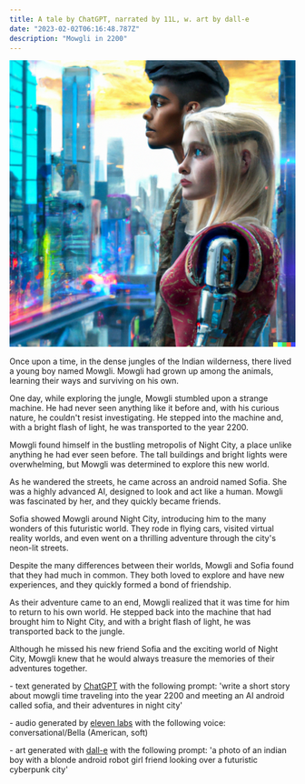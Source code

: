 ```yaml
---
title: A tale by ChatGPT, narrated by 11L, w. art by dall-e
date: "2023-02-02T06:16:48.787Z"
description: "Mowgli in 2200"
---
```


<img src='./mowgli.png'>



Once upon a time, in the dense jungles of the Indian wilderness, there lived a young boy named Mowgli. Mowgli had grown up among the animals, learning their ways and surviving on his own.

One day, while exploring the jungle, Mowgli stumbled upon a strange machine. He had never seen anything like it before and, with his curious nature, he couldn't resist investigating. He stepped into the machine and, with a bright flash of light, he was transported to the year 2200.

Mowgli found himself in the bustling metropolis of Night City, a place unlike anything he had ever seen before. The tall buildings and bright lights were overwhelming, but Mowgli was determined to explore this new world.

As he wandered the streets, he came across an android named Sofia. She was a highly advanced AI, designed to look and act like a human. Mowgli was fascinated by her, and they quickly became friends.

Sofia showed Mowgli around Night City, introducing him to the many wonders of this futuristic world. They rode in flying cars, visited virtual reality worlds, and even went on a thrilling adventure through the city's neon-lit streets.

Despite the many differences between their worlds, Mowgli and Sofia found that they had much in common. They both loved to explore and have new experiences, and they quickly formed a bond of friendship.

As their adventure came to an end, Mowgli realized that it was time for him to return to his own world. He stepped back into the machine that had brought him to Night City, and with a bright flash of light, he was transported back to the jungle.

Although he missed his new friend Sofia and the exciting world of Night City, Mowgli knew that he would always treasure the memories of their adventures together.

&#45; text generated by <a href='https://chat.openai.com/' target='_blank'>ChatGPT</a> with the following prompt: 'write a short story about mowgli time traveling into the year 2200 and meeting an AI android called sofia, and their adventures in night city'

&#45; audio generated by [eleven labs](http://www.elevenlabs.io/) with the following voice: conversational/Bella (American, soft)

&#45; art generated with [dall-e](https://openai.com/dall-e-2/) with the following prompt: 'a photo of an indian boy with a blonde android robot girl friend looking over a futuristic cyberpunk city'
